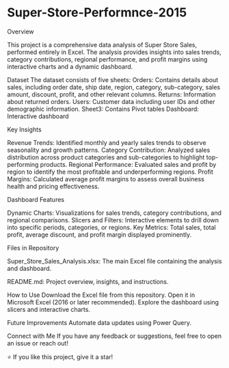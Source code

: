 # Super-Store-Performnce-2015
Overview

This project is a comprehensive data analysis of Super Store Sales, performed entirely in Excel. The analysis provides insights into sales trends, category contributions, regional performance, and profit margins using interactive charts and a dynamic dashboard.

Dataset
The dataset consists of five sheets:
Orders: Contains details about sales, including order date, ship date, region, category, sub-category, sales amount, discount, profit, and other relevant columns.
Returns: Information about returned orders.
Users: Customer data including user IDs and other demographic information.
Sheet3: Contains Pivot tables 
Dashboard: Interactive dashboard

Key Insights

Revenue Trends: Identified monthly and yearly sales trends to observe seasonality and growth patterns.
Category Contribution: Analyzed sales distribution across product categories and sub-categories to highlight top-performing products.
Regional Performance: Evaluated sales and profit by region to identify the most profitable and underperforming regions.
Profit Margins: Calculated average profit margins to assess overall business health and pricing effectiveness.

Dashboard Features

Dynamic Charts: Visualizations for sales trends, category contributions, and regional comparisons.
Slicers and Filters: Interactive elements to drill down into specific periods, categories, or regions.
Key Metrics: Total sales, total profit, average discount, and profit margin displayed prominently.

Files in Repository

Super_Store_Sales_Analysis.xlsx: The main Excel file containing the analysis and dashboard.

README.md: Project overview, insights, and instructions.

How to Use
Download the Excel file from this repository.
Open it in Microsoft Excel (2016 or later recommended).
Explore the dashboard using slicers and interactive charts.

Future Improvements
Automate data updates using Power Query.

Connect with Me
If you have any feedback or suggestions, feel free to open an issue or reach out!

⭐ If you like this project, give it a star!

